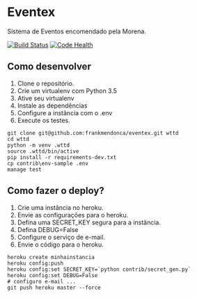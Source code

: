 # Eventex

Sistema de Eventos encomendado pela Morena.

[![Build Status](https://travis-ci.org/frankmendonca/eventex.svg?branch=master)](https://travis-ci.org/frankmendonca/eventex)
[![Code Health](https://landscape.io/github/frankmendonca/eventex/master/landscape.svg?style=flat)](https://landscape.io/github/frankmendonca/eventex/master)

## Como desenvolver

1. Clone o repositório.
2. Crie um virtualenv com Python 3.5
3. Ative seu virtualenv
4. Instale as dependências
5. Configure a instância com o .env
6. Execute os testes.

```console
git clone git@github.com:frankmendonca/eventex.git wttd
cd wttd
python -m venv .wttd
source .wttd/bin/active
pip install -r requirements-dev.txt
cp contrib\env-sample .env
manage test
```

## Como fazer o deploy?

1. Crie uma instância no heroku.
2. Envie as configurações para o heroku.
3. Defina uma SECRET_KEY segura para a instância.
4. Defina DEBUG=False
5. Configure o serviço de e-mail.
6. Envie o código para o heroku.

```console
heroku create minhainstancia
heroku config:push
heroku config:set SECRET_KEY=`python contrib/secret_gen.py`
heroku config:set DEBUG=False
# configuro e-mail ...
git push heroku master --force
```